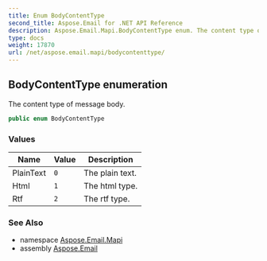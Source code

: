 ```yaml
---
title: Enum BodyContentType
second_title: Aspose.Email for .NET API Reference
description: Aspose.Email.Mapi.BodyContentType enum. The content type of message body
type: docs
weight: 17870
url: /net/aspose.email.mapi/bodycontenttype/
---
```

## BodyContentType enumeration

The content type of message body.

```csharp
public enum BodyContentType
```

### Values

| Name | Value | Description |
| --- | --- | --- |
| PlainText | `0` | The plain text. |
| Html | `1` | The html type. |
| Rtf | `2` | The rtf type. |

### See Also

* namespace [Aspose.Email.Mapi](../../aspose.email.mapi/)
* assembly [Aspose.Email](../../)


